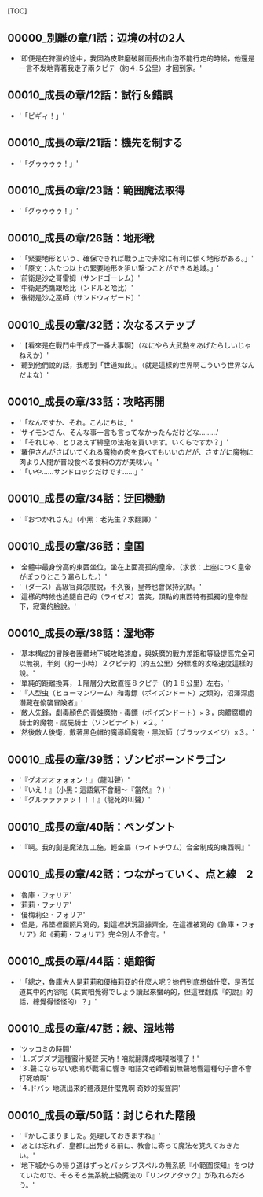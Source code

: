 # 

[TOC]

## 00000_別離の章/1話：辺境の村の2人

- '即便是在狩獵的途中，我因為皮鞋磨破腳而長出血泡不能行走的時候，他還是一言不发地背著我走了兩クピテ（約４.５公里）才回到家。'


## 00010_成長の章/12話：試行＆錯誤

- '「ピギィ！」'


## 00010_成長の章/21話：機先を制する

- '「グゥゥゥゥ！」'


## 00010_成長の章/23話：範囲魔法取得

- '「グゥゥゥゥ！」'


## 00010_成長の章/26話：地形戦

- '「緊要地形という、確保できれば戰う上で非常に有利に傾く地形がある。」'
- '「原文：ふたつ以上の緊要地形を狙い撃つことができる地域。」'
- '前衛是沙之哥雷姆（サンドゴーレム）'
- '中衛是禿鷹跟哈比（ンドルと哈比）'
- '後衛是沙之巫師（サンドウィザード）'


## 00010_成長の章/32話：次なるステップ

- '【看來是在戰鬥中干成了一番大事啊】（なにやら大武勲をあげたらしいじゃねえか）'
- '聽到他們說的話，我想到「世道如此」。（就是這樣的世界啊こういう世界なんだよな）'


## 00010_成長の章/33話：攻略再開

- '「なんですか、それ。こんにちは」'
- 'サイモンさん、そんな事一言も言ってなかったんだけどな………'
- '「それじゃ、とりあえず緋皇の法袍を買います。いくらですか？」'
- '羅伊さんがさばいてくれる魔物の肉を食べてもいいのだが、さすがに魔物に肉より人間が普段食べる食料の方が美味い。'
- '「いや……サンドロックだけです……」'


## 00010_成長の章/34話：迂回機動

- '『おつかれさん』（小黑：老先生？求翻譯）'


## 00010_成長の章/36話：皇国

- '全體中最身份高的東西坐位，坐在上面高孤的皇帝。（求救：上座につく皇帝がぽつりとこう漏らした。）'
- '（ダース）高級官員怎麼說，不久後，皇帝也會保持沉默。'
- '這樣的時候也追隨自己的（ライゼス）苦笑，頂點的東西特有孤獨的皇帝陛下，寂寞的臉說。'


## 00010_成長の章/38話：湿地帯

- '基本構成的冒険者團體地下城攻略速度，與妖魔的戰力差距和等級提高完全可以無視，半刻（約一小時）２クピテ約（約五公里）分標准的攻略速度這樣的說。'
- '單純的距離換算，１階層分大致直徑８クピテ（約１８公里）左右。'
- '『人型虫（ヒューマンワーム）和毒鏢（ポイズンドート）之類的，沼澤深處潛藏在偷襲冒険者』'
- '敵人先鋒，劇毒顏色的青蛙魔物・毒鏢（ポイズンドート）×３，肉體腐爛的騎士的魔物・腐屍騎士（ゾンビナイト）×２。'
- '然後敵人後衛，戴著黑色帽的魔導師魔物・黑法師（ブラックメイジ）×３。'


## 00010_成長の章/39話：ゾンビボーンドラゴン

- '『グオオオォォォン！』（龍叫聲）'
- '『いえ！』（小黑：這語氣不會翻～『當然』？）'
- '『グルァァァァッ！！！』（龍死的叫聲）'


## 00010_成長の章/40話：ペンダント

- '『啊。我的劍是魔法加工施，輕金屬（ライトチウム）合金制成的東西啊』'


## 00010_成長の章/42話：つながっていく、点と線　2

- '魯庫・フォリア'
- '莉莉・フォリア'
- '優梅莉亞・フォリア'
- '但是，吊墜裡面照片寫的，到這裡狀況證據齊全，在這裡被寫的《魯庫・フォリア》和《莉莉・フォリア》完全別人不會有。'


## 00010_成長の章/44話：娼館街

- '「總之，魯庫大人是莉莉和優梅莉亞的什麼人呢？她們到底想做什麼，是否知道其中的內容呢（其實咱覺得でしょう讀起來蠻萌的，但這裡翻成『的說』的話，總覺得怪怪的）？」'


## 00010_成長の章/47話：続、湿地帯

- 'ツッコミの時間'
- '１.ズブズブ這種蜜汁擬聲 天吶！咱就翻譯成嗤噗嗤噗了！'
- '３.聲にならない悲鳴が戰場に響き 咱語文老師看到無聲地響這種句子會不會打死咱啊'
- '４.ドバッ 地流出來的體液是什麼鬼啊 奇妙的擬聲詞'


## 00010_成長の章/50話：封じられた階段

- '『かしこまりました。処理しておきますね』'
- 'あとは忘れず、皇都に出発する前に、教會に寄って魔法を覚えておきたい。'
- '地下城からの帰り道はずっとパッシブスペルの無系統『小範圍探知』をつけていたので、そろそろ無系統上級魔法の『リンクアタック』が取れるだろう。'
